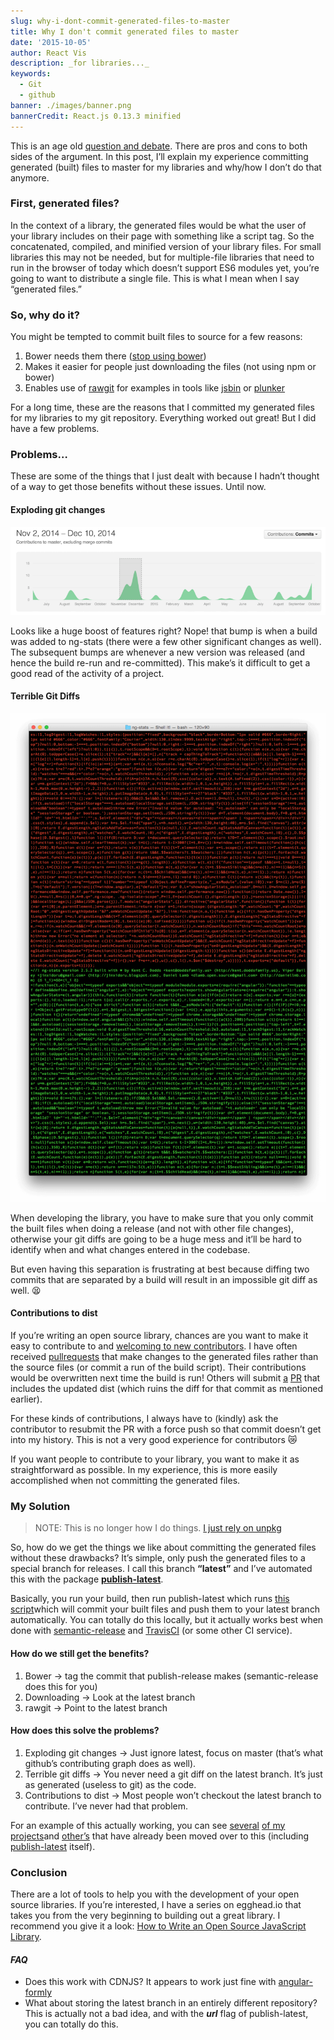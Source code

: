 ```yaml
---
slug: why-i-dont-commit-generated-files-to-master
title: Why I don't commit generated files to master
date: '2015-10-05'
author: React Vis
description: _for libraries..._
keywords:
  - Git
  - github
banner: ./images/banner.png
bannerCredit: React.js 0.13.3 minified
---
```


This is an age old
[question and debate](http://stackoverflow.com/q/893913/971592). There are pros
and cons to both sides of the argument. In this post, I’ll explain my experience
committing generated (built) files to master for my libraries and why/how I
don’t do that anymore.

### First, generated files?

In the context of a library, the generated files would be what the user of your
library includes on their page with something like a script tag. So the
concatenated, compiled, and minified version of your library files. For small
libraries this may not be needed, but for multiple-file libraries that need to
run in the browser of today which doesn’t support ES6 modules yet, you’re going
to want to distribute a single file. This is what I mean when I say “generated
files.”

### So, why do it?

You might be tempted to commit built files to source for a few reasons:

1.  Bower needs them there
    ([stop using bower](http://gofore.com/ohjelmistokehitys/stop-using-bower))
2.  Makes it easier for people just downloading the files (not using npm or
    bower)
3.  Enables use of [rawgit](http://rawgit.com) for examples in tools like
    [jsbin](http://jsbin.com) or [plunker](http://plnkr.co)

For a long time, these are the reasons that I committed my generated files for
my libraries to my git repository. Everything worked out great! But I did have a
few problems.

### Problems…

These are some of the things that I just dealt with because I hadn’t thought of
a way to get those benefits without these issues. Until now.

#### Exploding git changes

![ng-stats graph for collaborators](./images/0.jpg)

Looks like a huge boost of features right? Nope! that bump is when a build was
added to ng-stats (there were a few other significant changes as well). The
subsequent bumps are whenever a new version was released (and hence the build
re-run and re-committed). This make’s it difficult to get a good read of the
activity of a project.

#### Terrible Git Diffs

![A wall of git diffs](./images/1.png)

When developing the library, you have to make sure that you only commit the
built files when doing a release (and not with other file changes), otherwise
your git diffs are going to be a huge mess and it’ll be hard to identify when
and what changes entered in the codebase.

But even having this separation is frustrating at best because diffing two
commits that are separated by a build will result in an impossible git diff as
well. 😫

#### Contributions to dist

If you’re writing an open source library, chances are you want to make it easy
to contribute to and
[welcoming to new contributors](http://www.erikaheidi.com/blog/is-your-open-source-project-welcoming-to-new-contributors).
I have often received
[pull](https://github.com/uber/react-vis/ng-stats/pull/20)[requests](https://github.com/uber/react-vis/ng-stats/pull/33)
that make changes to the generated files rather than the source files (or commit
a run of the build script). Their contributions would be overwritten next time
the build is run! Others will submit
[a](https://github.com/uber/react-vis/ng-stats/pull/38)
[PR](https://github.com/uber/react-vis/ng-stats/pull/44) that includes the
updated dist (which ruins the diff for that commit as mentioned earlier).

For these kinds of contributions, I always have to (kindly) ask the contributor
to resubmit the PR with a force push so that commit doesn’t get into my history.
This is not a very good experience for contributors 😿

If you want people to contribute to your library, you want to make it as
straightforward as possible. In my experience, this is more easily accomplished
when not committing the generated files.

### My Solution

> NOTE: This is no longer how I do things.
> [I just rely on unpkg](/blog/unpkg-an-open-source-cdn-for-npm)

So, how do we get the things we like about committing the generated files
without these drawbacks? It’s simple, only push the generated files to a special
branch for releases. I call this branch **“latest”** and I’ve automated this
with the package
[**publish-latest**](https://www.npmjs.com/package/publish-latest).

Basically, you run your build, then run publish-latest which runs
[this script](https://github.com/uber/react-vis/publish-latest/blob/master/scripts/publish-latest.sh)which
will commit your built files and push them to your latest branch automatically.
You can totally do this locally, but it actually works best when done with
[semantic-release](https://github.com/semantic-release/semantic-release) and
[TravisCI](https://travis-ci.org) (or some other CI service).

#### How do we still get the benefits?

1.  Bower -> tag the commit that publish-release makes (semantic-release does
    this for you)
2.  Downloading -> Look at the latest branch
3.  rawgit -> Point to the latest branch

#### How does this solve the problems?

1.  Exploding git changes -> Just ignore latest, focus on master (that’s what
    github’s contributing graph does as well).
2.  Terrible git diffs -> You never need a git diff on the latest branch. It’s
    just as generated (useless to git) as the code.
3.  Contributions to dist -> Most people won’t checkout the latest branch to
    contribute. I’ve never had that problem.

For an example of this actually working, you can see
[several](https://github.com/formly-js/angular-formly/tree/latest)
[of my](https://github.com/uber/react-vis/cross-env/tree/latest)
[projects](https://github.com/uber/react-vis/api-check/tree/latest)and
[other’s](https://github.com/Swimlane/angular-model-factory/tree/latest) that
have already been moved over to this (including
[publish-latest](https://github.com/uber/react-vis/publish-latest/tree/latest)
itself).

### Conclusion

There are a lot of tools to help you with the development of your open source
libraries. If you’re interested, I have a series on egghead.io that takes you
from the very beginning to building out a great library. I recommend you give it
a look:
[How to Write an Open Source JavaScript Library](https://egghead.io/lessons/javascript-how-to-write-a-javascript-library-automating-releases-with-semantic-release).

#### _FAQ_

- Does this work with CDNJS? It appears to work just fine with
  [angular-formly](https://cdnjs.com/libraries/angular-formly)
- What about storing the latest branch in an entirely different repository? This
  is actually not a bad idea, and with the **_url_** flag of publish-latest, you
  can totally do this.
